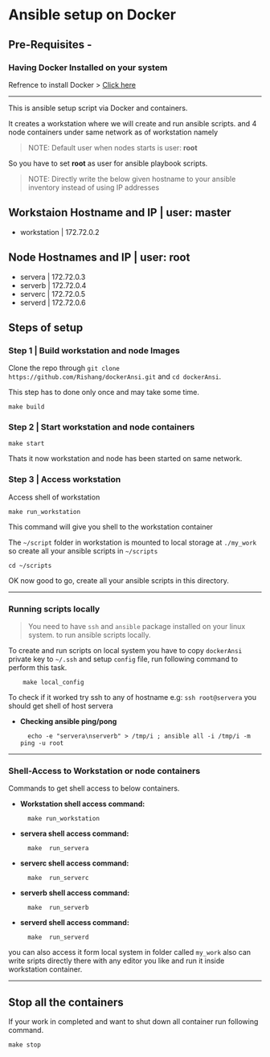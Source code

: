 
# Ansible setup on Docker

## Pre-Requisites -

### **Having Docker Installed on your system**

Refrence to install Docker > [Click here](https://docs.docker.com/engine/install/)

------

This is ansible setup script via Docker and containers.

It creates a workstation where we will create and run ansible scripts.
and 4 node containers under same network as of workstation namely

>NOTE: Default user when nodes starts is user: **root**

So you have to set **root** as user for ansible playbook scripts.

>NOTE: Directly write the below given hostname to your ansible inventory instead of using IP addresses

## **Workstaion Hostname and IP | user: master**

- workstation | 172.72.0.2

## **Node Hostnames and IP | user: root**

- servera | 172.72.0.3
- serverb | 172.72.0.4
- serverc | 172.72.0.5
- serverd | 172.72.0.6

## Steps of setup

### Step 1 | Build workstation and node Images

Clone the repo through `git clone https://github.com/Rishang/dockerAnsi.git` and `cd dockerAnsi`.

This step has to done only once and may take some time.

    make build

### Step 2 | Start workstation and node containers

    make start

Thats it now workstation and node has been started on same network.

### Step 3 | Access workstation

Access shell of workstation

    make run_workstation

This command will give you shell to the workstation container

The `~/script` folder in workstation is mounted to local storage at `./my_work` so create all your ansible scripts in `~/scripts`

    cd ~/scripts

OK now good to go, create all your ansible scripts in this directory.

-----

### Running scripts locally

>You need to have `ssh` and `ansible` package installed on your linux system. to run ansible scripts locally.

To create and run scripts on local system you have to copy `dockerAnsi` private key to `~/.ssh` and setup `config` file,
run following command to perform this task.

        make local_config

To check if it worked  try ssh to any of hostname e.g: `ssh root@servera` you should get shell of host servera

- **Checking ansible ping/pong**

        echo -e "servera\nserverb" > /tmp/i ; ansible all -i /tmp/i -m ping -u root

-----

### Shell-Access to Workstation or node containers

Commands to get shell access to below containers.

- **Workstation shell access command:**

        make run_workstation

- **servera shell access command:**

        make  run_servera

- **serverc shell access command:**

        make  run_serverc

- **serverb shell access command:**

        make  run_serverb

- **serverd shell access command:**

        make  run_serverd

you can also access it form local system in folder called `my_work` also can write sripts directly there with any editor you like and run it inside workstation container.

-------

## Stop all the containers

If your work in completed and want to shut down all container run following command.

    make stop
